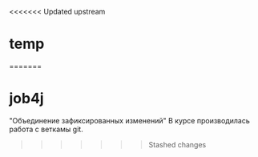 <<<<<<< Updated upstream
# temp
=======
# job4j 
"Объединение зафиксированных изменений"
В курсе производилась работа с веткамы git.
>>>>>>> Stashed changes
